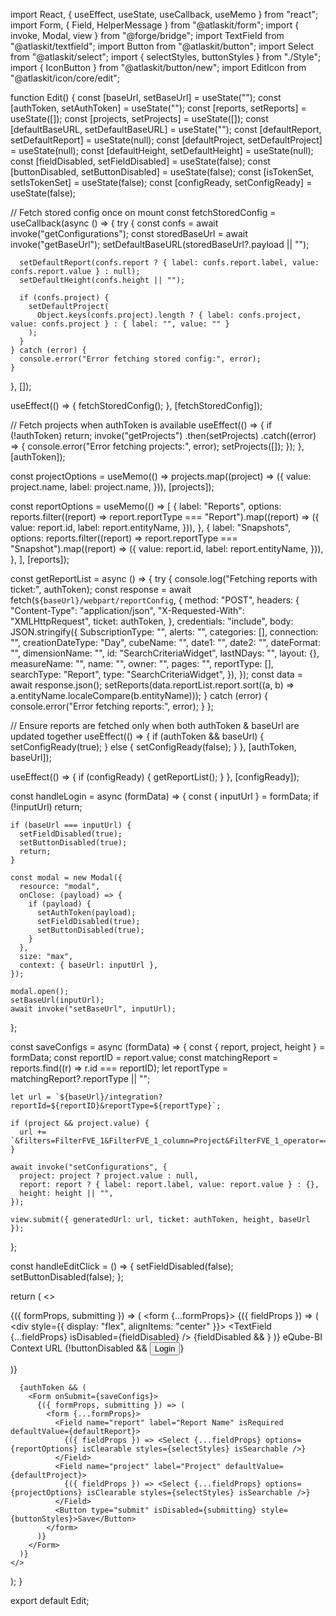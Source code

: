 import React, { useEffect, useState, useCallback, useMemo } from "react";
import Form, { Field, HelperMessage } from "@atlaskit/form";
import { invoke, Modal, view } from "@forge/bridge";
import TextField from "@atlaskit/textfield";
import Button from "@atlaskit/button";
import Select from "@atlaskit/select";
import { selectStyles, buttonStyles } from "./Style";
import { IconButton } from "@atlaskit/button/new";
import EditIcon from "@atlaskit/icon/core/edit";

function Edit() {
  const [baseUrl, setBaseUrl] = useState("");
  const [authToken, setAuthToken] = useState("");
  const [reports, setReports] = useState([]);
  const [projects, setProjects] = useState([]);
  const [defaultBaseURL, setDefaultBaseURL] = useState("");
  const [defaultReport, setDefaultReport] = useState(null);
  const [defaultProject, setDefaultProject] = useState(null);
  const [defaultHeight, setDefaultHeight] = useState(null);
  const [fieldDisabled, setFieldDisabled] = useState(false);
  const [buttonDisabled, setButtonDisabled] = useState(false);
  const [isTokenSet, setIsTokenSet] = useState(false);
  const [configReady, setConfigReady] = useState(false);

  // Fetch stored config once on mount
  const fetchStoredConfig = useCallback(async () => {
    try {
      const confs = await invoke("getConfigurations");
      const storedBaseUrl = await invoke("getBaseUrl");
      setDefaultBaseURL(storedBaseUrl?.payload || "");

      setDefaultReport(confs.report ? { label: confs.report.label, value: confs.report.value } : null);
      setDefaultHeight(confs.height || "");

      if (confs.project) {
        setDefaultProject(
          Object.keys(confs.project).length ? { label: confs.project, value: confs.project } : { label: "", value: "" }
        );
      }
    } catch (error) {
      console.error("Error fetching stored config:", error);
    }
  }, []);

  useEffect(() => {
    fetchStoredConfig();
  }, [fetchStoredConfig]);

  // Fetch projects when authToken is available
  useEffect(() => {
    if (!authToken) return;
    invoke("getProjects")
      .then(setProjects)
      .catch((error) => {
        console.error("Error fetching projects:", error);
        setProjects([]);
      });
  }, [authToken]);

  const projectOptions = useMemo(() => projects.map((project) => ({
    value: project.name,
    label: project.name,
  })), [projects]);

  const reportOptions = useMemo(() => [
    {
      label: "Reports",
      options: reports.filter((report) => report.reportType === "Report").map((report) => ({
        value: report.id,
        label: report.entityName,
      })),
    },
    {
      label: "Snapshots",
      options: reports.filter((report) => report.reportType === "Snapshot").map((report) => ({
        value: report.id,
        label: report.entityName,
      })),
    },
  ], [reports]);

  const getReportList = async () => {
    try {
      console.log("Fetching reports with ticket:", authToken);
      const response = await fetch(`${baseUrl}/webpart/reportConfig`, {
        method: "POST",
        headers: {
          "Content-Type": "application/json",
          "X-Requested-With": "XMLHttpRequest",
          ticket: authToken,
        },
        credentials: "include",
        body: JSON.stringify({
          SubscriptionType: "",
          alerts: "",
          categories: [],
          connection: "",
          creationDateType: "Day",
          cubeName: "",
          date1: "",
          date2: "",
          dateFormat: "",
          dimensionName: "",
          id: "SearchCriteriaWidget",
          lastNDays: "",
          layout: {},
          measureName: "",
          name: "",
          owner: "",
          pages: "",
          reportType: [],
          searchType: "Report",
          type: "SearchCriteriaWidget",
        }),
      });
      const data = await response.json();
      setReports(data.reportList.report.sort((a, b) => a.entityName.localeCompare(b.entityName)));
    } catch (error) {
      console.error("Error fetching reports:", error);
    }
  };

  // Ensure reports are fetched only when both authToken & baseUrl are updated together
  useEffect(() => {
    if (authToken && baseUrl) {
      setConfigReady(true);
    } else {
      setConfigReady(false);
    }
  }, [authToken, baseUrl]);

  useEffect(() => {
    if (configReady) {
      getReportList();
    }
  }, [configReady]);

  const handleLogin = async (formData) => {
    const { inputUrl } = formData;
    if (!inputUrl) return;

    if (baseUrl === inputUrl) {
      setFieldDisabled(true);
      setButtonDisabled(true);
      return;
    }

    const modal = new Modal({
      resource: "modal",
      onClose: (payload) => {
        if (payload) {
          setAuthToken(payload);
          setFieldDisabled(true);
          setButtonDisabled(true);
        }
      },
      size: "max",
      context: { baseUrl: inputUrl },
    });

    modal.open();
    setBaseUrl(inputUrl);
    await invoke("setBaseUrl", inputUrl);
  };

  const saveConfigs = async (formData) => {
    const { report, project, height } = formData;
    const reportID = report.value;
    const matchingReport = reports.find((r) => r.id === reportID);
    let reportType = matchingReport?.reportType || "";

    let url = `${baseUrl}/integration?reportId=${reportID}&reportType=${reportType}`;

    if (project && project.value) {
      url += `&filters=FilterFVE_1&FilterFVE_1_column=Project&FilterFVE_1_operator==&FilterFVE_1_values=${project.value}`;
    }

    await invoke("setConfigurations", {
      project: project ? project.value : null,
      report: report ? { label: report.label, value: report.value } : {},
      height: height || "",
    });

    view.submit({ generatedUrl: url, ticket: authToken, height, baseUrl });
  };

  const handleEditClick = () => {
    setFieldDisabled(false);
    setButtonDisabled(false);
  };

  return (
    <>
      <Form onSubmit={handleLogin}>
        {({ formProps, submitting }) => (
          <form {...formProps}>
            <Field name="inputUrl" label="eQube-BI URL" isRequired defaultValue={defaultBaseURL}>
              {({ fieldProps }) => (
                <div style={{ display: "flex", alignItems: "center" }}>
                  <TextField {...fieldProps} isDisabled={fieldDisabled} />
                  {fieldDisabled && <IconButton icon={EditIcon} label="Edit" onClick={handleEditClick} />}
                </div>
              )}
            </Field>
            <HelperMessage>eQube-BI Context URL</HelperMessage>
            {!buttonDisabled && <Button type="submit" isDisabled={submitting} style={buttonStyles}>Login</Button>}
          </form>
        )}
      </Form>

      {authToken && (
        <Form onSubmit={saveConfigs}>
          {({ formProps, submitting }) => (
            <form {...formProps}>
              <Field name="report" label="Report Name" isRequired defaultValue={defaultReport}>
                {({ fieldProps }) => <Select {...fieldProps} options={reportOptions} isClearable styles={selectStyles} isSearchable />}
              </Field>
              <Field name="project" label="Project" defaultValue={defaultProject}>
                {({ fieldProps }) => <Select {...fieldProps} options={projectOptions} isClearable styles={selectStyles} isSearchable />}
              </Field>
              <Button type="submit" isDisabled={submitting} style={buttonStyles}>Save</Button>
            </form>
          )}
        </Form>
      )}
    </>
  );
}

export default Edit;

